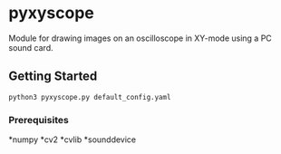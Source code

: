 # pyxyscope
Module for drawing images on an oscilloscope in XY-mode using a PC sound card.
## Getting Started
```
python3 pyxyscope.py default_config.yaml
```
### Prerequisites
*numpy
*cv2
*cvlib
*sounddevice
